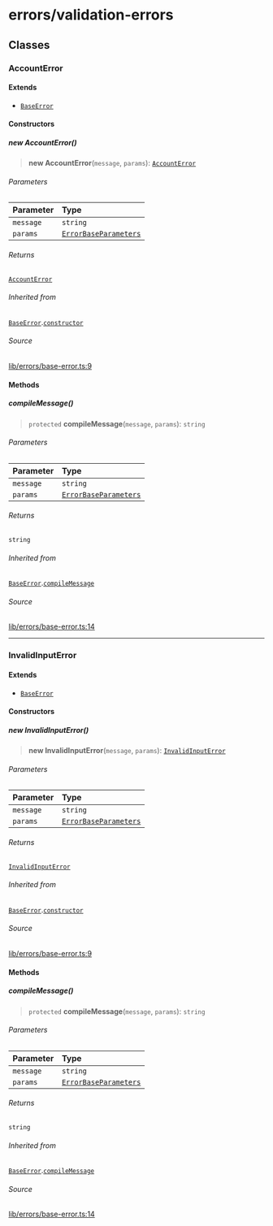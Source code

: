 # errors/validation-errors

## Classes

### AccountError

#### Extends

- [`BaseError`](base-error.md#baseerrort)

#### Constructors

##### new AccountError()

> **new AccountError**(`message`, `params`): [`AccountError`](validation-errors.md#accounterror)

###### Parameters

| Parameter | Type |
| :------ | :------ |
| `message` | `string` |
| `params` | [`ErrorBaseParameters`](types.md#errorbaseparameters) |

###### Returns

[`AccountError`](validation-errors.md#accounterror)

###### Inherited from

[`BaseError`](base-error.md#baseerrort).[`constructor`](base-error.md#constructors)

###### Source

[lib/errors/base-error.ts:9](https://github.com/PufferFinance/puffer-sdk/blob/0be1bec30fd92606682cd2b2062122b82c51e20f/lib/errors/base-error.ts#L9)

#### Methods

##### compileMessage()

> `protected` **compileMessage**(`message`, `params`): `string`

###### Parameters

| Parameter | Type |
| :------ | :------ |
| `message` | `string` |
| `params` | [`ErrorBaseParameters`](types.md#errorbaseparameters) |

###### Returns

`string`

###### Inherited from

[`BaseError`](base-error.md#baseerrort).[`compileMessage`](base-error.md#compilemessage)

###### Source

[lib/errors/base-error.ts:14](https://github.com/PufferFinance/puffer-sdk/blob/0be1bec30fd92606682cd2b2062122b82c51e20f/lib/errors/base-error.ts#L14)

***

### InvalidInputError

#### Extends

- [`BaseError`](base-error.md#baseerrort)

#### Constructors

##### new InvalidInputError()

> **new InvalidInputError**(`message`, `params`): [`InvalidInputError`](validation-errors.md#invalidinputerror)

###### Parameters

| Parameter | Type |
| :------ | :------ |
| `message` | `string` |
| `params` | [`ErrorBaseParameters`](types.md#errorbaseparameters) |

###### Returns

[`InvalidInputError`](validation-errors.md#invalidinputerror)

###### Inherited from

[`BaseError`](base-error.md#baseerrort).[`constructor`](base-error.md#constructors)

###### Source

[lib/errors/base-error.ts:9](https://github.com/PufferFinance/puffer-sdk/blob/0be1bec30fd92606682cd2b2062122b82c51e20f/lib/errors/base-error.ts#L9)

#### Methods

##### compileMessage()

> `protected` **compileMessage**(`message`, `params`): `string`

###### Parameters

| Parameter | Type |
| :------ | :------ |
| `message` | `string` |
| `params` | [`ErrorBaseParameters`](types.md#errorbaseparameters) |

###### Returns

`string`

###### Inherited from

[`BaseError`](base-error.md#baseerrort).[`compileMessage`](base-error.md#compilemessage)

###### Source

[lib/errors/base-error.ts:14](https://github.com/PufferFinance/puffer-sdk/blob/0be1bec30fd92606682cd2b2062122b82c51e20f/lib/errors/base-error.ts#L14)
